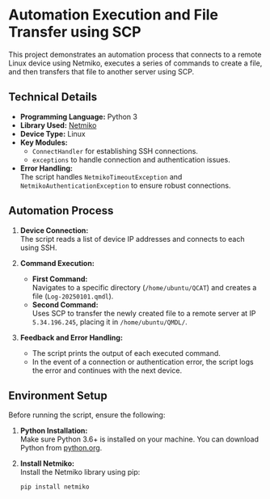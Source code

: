 # Automation Execution and File Transfer using SCP

This project demonstrates an automation process that connects to a remote Linux device using Netmiko, executes a series of commands to create a file, and then transfers that file to another server using SCP.

## Technical Details

- **Programming Language:** Python 3  
- **Library Used:** [Netmiko](https://github.com/ktbyers/netmiko)  
- **Device Type:** Linux  
- **Key Modules:**  
  - `ConnectHandler` for establishing SSH connections.
  - `exceptions` to handle connection and authentication issues.
- **Error Handling:**  
  The script handles `NetmikoTimeoutException` and `NetmikoAuthenticationException` to ensure robust connections.

## Automation Process

1. **Device Connection:**  
   The script reads a list of device IP addresses and connects to each using SSH.

2. **Command Execution:**  
   - **First Command:**  
     Navigates to a specific directory (`/home/ubuntu/QCAT`) and creates a file (`Log-20250101.qmdl`).
   - **Second Command:**  
     Uses SCP to transfer the newly created file to a remote server at IP `5.34.196.245`, placing it in `/home/ubuntu/QMDL/`.

3. **Feedback and Error Handling:**  
   - The script prints the output of each executed command.
   - In the event of a connection or authentication error, the script logs the error and continues with the next device.

## Environment Setup

Before running the script, ensure the following:

1. **Python Installation:**  
   Make sure Python 3.6+ is installed on your machine. You can download Python from [python.org](https://www.python.org/downloads/).

2. **Install Netmiko:**  
   Install the Netmiko library using pip:
   ```bash
   pip install netmiko

